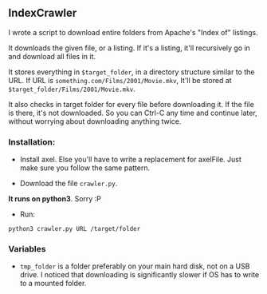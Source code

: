 ## IndexCrawler

I wrote a script to download entire folders from Apache's "Index of" listings.

It downloads the given file, or a listing. If it's a listing, it'll recursively
go in and download all files in it.

It stores everything in `$target_folder`, in a directory structure similar to the
URL. If URL is `something.com/Films/2001/Movie.mkv`, It'll be stored at
`$target_folder/Films/2001/Movie.mkv`.

It also checks in target folder for every file before downloading it. If the
file is there, it's not downloaded. So you can Ctrl-C any time and continue
later, without worrying about downloading anything twice.

### Installation:

- Install axel. Else you'll have to write a replacement for axelFile. 
Just make sure you follow the same pattern.

- Download the file `crawler.py`.

**It runs on python3**. Sorry :P

- Run: 

`python3 crawler.py URL /target/folder`


### Variables

- `tmp_folder` is a folder preferably on your main hard disk, not on a USB drive. 
I noticed that downloading is significantly slower if OS has to write to a
mounted folder.
